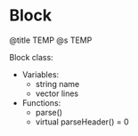 # Block
@title TEMP
@s TEMP

Block class:
- Variables:
  + string name
  + vector<string> lines
- Functions:
  + parse()
  + virtual parseHeader() = 0
